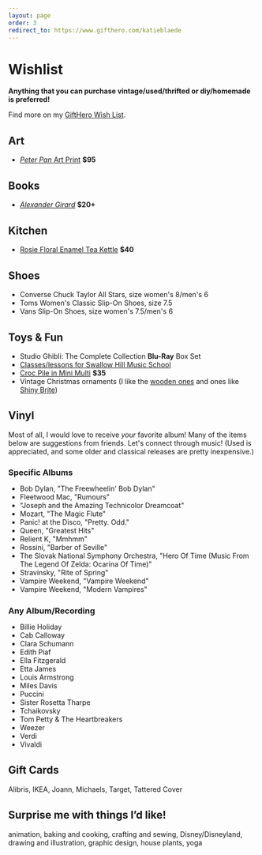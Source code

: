 ```yaml
---
layout: page
order: 3
redirect_to: https://www.gifthero.com/katieblaede
---
```


# Wishlist

**Anything that you can purchase vintage/used/thrifted or diy/homemade is preferred!**

Find more on my [GiftHero Wish List](https://www.gifthero.com/list/2f57c67c-a409-4634-a282-5bfc00f9bec4).

## Art

- [_Peter Pan_ Art Print](https://www.gallerynucleus.com/detail/23540/) **$95**

## Books

- [_Alexander Girard_](https://www.alibris.com/Alexander-Girard-Todd-Oldham/book/17907387) **$20+**

## Kitchen

- [Rosie Floral Enamel Tea Kettle](https://www.worldmarket.com/product/rosie-floral-enamel-tea-kettle.do) **$40**

## Shoes

- Converse Chuck Taylor All Stars, size women's 8/men's 6
- Toms Women's Classic Slip-On Shoes, size 7.5
- Vans Slip-On Shoes, size women's 7.5/men's 6

## Toys &amp; Fun

- Studio Ghibli: The Complete Collection **Blu-Ray** Box Set
- [Classes/lessons for Swallow Hill Music School](https://swallowhillmusic.org/music-school/)
- [Croc Pile in Mini Multi](https://www.areaware.com/products/croc-pile?variant=13691677278243) **$35**
- Vintage Christmas ornaments (I like the [wooden ones](https://www.ebay.com/sch/33838/i.html?_from=R40&_nkw=vintage+wooden+ornaments) and ones like [Shiny Brite](https://www.ebay.com/sch/i.html?_from=R40&_trksid=p2334524.m570.l1311.R5.TR12.TRC2.A0.H0.Xshiny+brite.TRS0&_nkw=shiny+brite+vintage+ornaments&_sacat=33838&LH_TitleDesc=0&_osacat=33838&_odkw=vintage+wooden+ornaments))

## Vinyl

Most of all, I would love to receive _your_ favorite album! Many of the items below are suggestions from friends. Let's connect through music! (Used is appreciated, and some older and classical releases are pretty inexpensive.)

### Specific Albums

- Bob Dylan, "The Freewheelin' Bob Dylan"
- Fleetwood Mac, "Rumours"
- "Joseph and the Amazing Technicolor Dreamcoat"
- Mozart, "The Magic Flute"
- Panic! at the Disco, "Pretty. Odd."
- Queen, "Greatest Hits"
- Relient K, "Mmhmm"
- Rossini, "Barber of Seville"
- The Slovak National Symphony Orchestra, "Hero Of Time (Music From The Legend Of Zelda: Ocarina Of Time)"
- Stravinsky, "Rite of Spring"
- Vampire Weekend, "Vampire Weekend"
- Vampire Weekend, "Modern Vampires"

### Any Album/Recording

- Billie Holiday
- Cab Calloway
- Clara Schumann
- Edith Piaf
- Ella Fitzgerald
- Etta James
- Louis Armstrong
- Miles Davis
- Puccini
- Sister Rosetta Tharpe
- Tchaikovsky
- Tom Petty &amp; The Heartbreakers
- Weezer
- Verdi
- Vivaldi

## Gift Cards

Alibris, IKEA, Joann, Michaels, Target, Tattered Cover

## Surprise me with things I’d like!

animation, baking and cooking, crafting and sewing, Disney/Disneyland, drawing and illustration, graphic design, house plants, yoga

<style>
  .page div.whole {
    float: none;
    margin-left: auto;
    margin-right: auto;
    max-width: 640px;
  }

  h2 {
    margin-top: 1.5em;
  }

  h3 {
    margin: 1.5em auto 0;
  }

  h3 span {
    font-weight: 300;
  }

  h3 + p {
    font-style: italic;
    margin-top: 0;
  }
</style>
